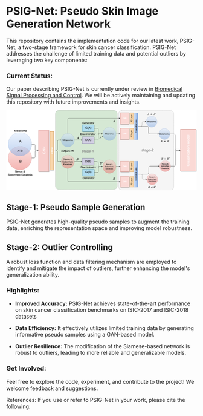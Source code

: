 # PSIG-Net: Pseudo Skin Image Generation Network

This repository contains the implementation code for our latest work, PSIG-Net, a two-stage framework for skin cancer classification. PSIG-Net addresses the challenge of limited training data and potential outliers by leveraging two key components:

  

### Current Status:

Our paper describing PSIG-Net is currently under review in [Biomedical Signal Processing and Control](https://www.sciencedirect.com/journal/biomedical-signal-processing-and-control). We will be actively maintaining and updating this repository with future improvements and insights.

![PSIG-Net Image](https://github.com/ifarady/PSIG-Net/blob/main/figures/psig-net.png)

## Stage-1: Pseudo Sample Generation

PSIG-Net generates high-quality pseudo samples to augment the training data, enriching the representation space and improving model robustness.

  

## Stage-2: Outlier Controlling

A robust loss function and data filtering mechanism are employed to identify and mitigate the impact of outliers, further enhancing the model's generalization ability.

 
### Highlights:

- **Improved Accuracy:** PSIG-Net achieves state-of-the-art performance on skin cancer classification benchmarks on ISIC-2017 and ISIC-2018 datasets

- **Data Efficiency:** It effectively utilizes limited training data by generating informative pseudo samples using a GAN-based model.

- **Outlier Resilience:** The modification of the Siamese-based network is robust to outliers, leading to more reliable and generalizable models.

### Get Involved:

  
Feel free to explore the code, experiment, and contribute to the project! We welcome feedback and suggestions.

References: If you use or refer to PSIG-Net in your work, please cite the following: 
